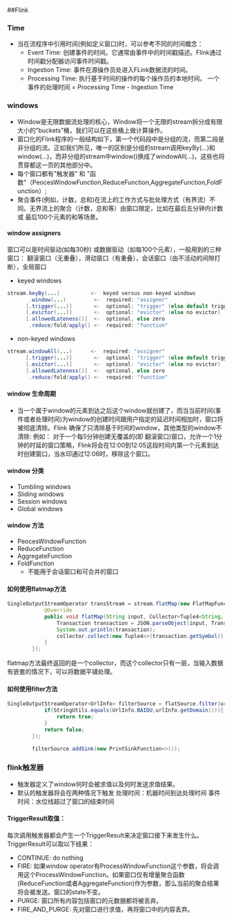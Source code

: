 ##Flink

### Time
+ 当在流程序中引用时间(例如定义窗口)时，可以参考不同的时间概念：
    - Event Time: 创建事件的时间。它通常由事件中的时间戳描述。Flink通过时间戳分配器访问事件时间戳。
    - Ingestion Time: 事件在源操作员处进入FLink数据流的时间。
    - Processing Time: 执行基于时间的操作的每个操作员的本地时间。
    一个事件的处理时间 = Processing Time - Ingestion Time


### windows
+ Window是无限数据流处理的核心，Window将一个无限的stream拆分成有限大小的”buckets”桶，我们可以在这些桶上做计算操作。
+ 窗口化的Flink程序的一般结构如下，第一个代码段中是分组的流，而第二段是非分组的流。正如我们所见，唯一的区别是分组的stream调用keyBy(…)和window(…)，而非分组的stream中window()换成了windowAll(…)，这些也将贯穿都这一页的其他部分中。
+ 每个窗口都有"触发器" 和 "函数"（PeocesWindowFunction,ReduceFunction,AggregateFunction,FoldFunction）;
+ 聚合事件(例如，计数，总和)在流上的工作方式与批处理方式（有界流）不同。无界流上的聚合（计数，总和等）由窗口限定，比如在最后五分钟内计数 或 最后100个元素的和等场景。 

#### window assigners
窗口可以是时间驱动(如每30秒) 或数据驱动（如每100个元素），一般用到的三种窗口：
翻滚窗口（无重叠），滑动窗口（有重叠），会话窗口（由不活动的间隙打断），全局窗口

+ keyed windows
```java
stream.keyBy(...)          <-  keyed versus non-keyed windows
       .window(...)         <-  required: "assigner"
      [.trigger(...)]       <-  optional: "trigger" (else default trigger)
      [.evictor(...)]       <-  optional: "evictor" (else no evictor)
      [.allowedLateness()]  <-  optional, else zero
       .reduce/fold/apply() <-  required: "function"
```

+ non-keyed windows
```java
stream.windowAll(...)      <-  required: "assigner"
      [.trigger(...)]       <-  optional: "trigger" (else default trigger)
      [.evictor(...)]       <-  optional: "evictor" (else no evictor)
      [.allowedLateness()]  <-  optional, else zero
       .reduce/fold/apply() <-  required: "function"
```

#### window 生命周期
+ 当一个属于window的元素到达之后这个window就创建了，而当当前时间(事件或者处理时间)为window的创建时间跟用户指定的延迟时间相加时，窗口将被彻底清除。Flink 确保了只清除基于时间的window，其他类型的window不清除:
例如： 对于一个每5分钟创建无覆盖的(即 翻滚窗口)窗口，允许一个1分钟的时延的窗口策略，Flink将会在12:00到12:05这段时间内第一个元素到达时创建窗口，当水印通过12:06时，移除这个窗口。

#### window 分类
+ Tumbling windows
+ Sliding windows
+ Session windows
+ Global windows

#### window 方法
+ PeocesWindowFunction 
+ ReduceFunction  
+ AggregateFunction
+ FoldFunction
    - 不能用于会话窗口和可合并的窗口

#### 如何使用flatmap方法
```java
SingleOutputStreamOperator transStream = stream.flatMap(new FlatMapFunction<String, Tuple4<String, String, Integer, Long>>() {
			@Override
			public void flatMap(String input, Collector<Tuple4<String, String, Integer, Long>> collector) throws Exception {
				Transaction transaction = JSON.parseObject(input, Transaction.class);
				System.out.println(transaction);
				collector.collect(new Tuple4<>(transaction.getSymbol(), transaction.getType(), transaction.getCount(), transaction.getTimestamp()));
			}
		});
```
flatmap方法最终返回的是一个collector，而这个collector只有一层，当输入数据有嵌套的情况下，可以将数据平铺处理。

#### 如何使用filter方法
```java
SingleOutputStreamOperator<UrlInfo> filterSource = flatSource.filter(urlInfo -> {
            if(StringUtils.equals(UrlInfo.BAIDU,urlInfo.getDomain())){
                return true;
            }
            return false;
        });

        filterSource.addSink(new PrintSinkFunction<>());
```





### flink触发器
+ 触发器定义了window何时会被求值以及何时发送求值结果。
+ 默认的触发器将会在两种情况下触发
  处理时间：机器时间到达处理时间
  事件时间：水位线超过了窗口的结束时间
#### TriggerResult取值：
 每次调用触发器都会产生一个TriggerResult来决定窗口接下来发生什么。TriggerResult可以取以下结果：
 + CONTINUE: do nothing
 + FIRE: 如果window operator有ProcessWindowFunction这个参数，将会调用这个ProcessWindowFunction。如果窗口仅有增量聚合函数(ReduceFunction或者AggregateFunction)作为参数，那么当前的聚合结果将会被发送。窗口的state不变。
 + PURGE: 窗口所有内容包括窗口的元数据都将被丢弃。
 + FIRE_AND_PURGE: 先对窗口进行求值，再将窗口中的内容丢弃。